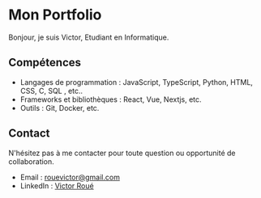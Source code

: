 # Mon Portfolio

Bonjour, je suis Victor, Etudiant en Informatique.

## Compétences

- Langages de programmation : JavaScript, TypeScript, Python, HTML, CSS, C, SQL , etc..
- Frameworks et bibliothèques : React, Vue, Nextjs, etc.
- Outils : Git, Docker, etc.

## Contact

N'hésitez pas à me contacter pour toute question ou opportunité de collaboration.

- Email : [rouevictor@gmail.com](mailto:rouevictor@gmail.com)
- LinkedIn : [Victor Roué](https://www.linkedin.com/in/victor-roue-0081222a6//)